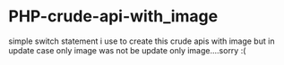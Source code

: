 # PHP-crude-api-with_image

simple switch statement i use to create this crude apis with image but in update case only image was not be update only image....sorry :(
